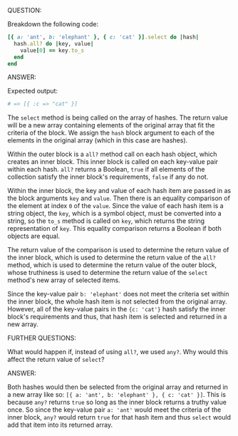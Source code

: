 QUESTION:

Breakdown the following code:
```ruby
[{ a: 'ant', b: 'elephant' }, { c: 'cat' }].select do |hash|
  hash.all? do |key, value|
    value[0] == key.to_s
  end
end
```

ANSWER:

Expected output:
```ruby
# => [{ :c => "cat" }]
```

The `select` method is being called on the array of hashes. The
return value will be a new array containing elements of the original
array that fit the criteria of the block. We assign the `hash` block
argument to each of the elements in the original array (which in this
case are hashes).

Within the outer block is a `all?` method call on each hash object, which
creates an inner block. This inner block is called on each key-value pair
within each hash. `all?` returns a Boolean, `true` if all elements of the
collection satisfy the inner block's requirements, `false` if any do not.

Within the inner block, the key and value of each hash item are passed in
as the block arguments `key` and `value`. Then there is an equality comparison
of the element at index `0` of the `value`. Since the value of each hash item
is a string object, the `key`, which is a symbol object, must be converted into
a string, so the `to_s` method is called on `key`, which returns the string
representation of `key`. This equality comparison returns a Boolean if both
objects are equal.

The return value of the comparison is used to determine the return value of the inner
block, which is used to determine the return value of the `all?` method, which is used
to determine the return value of the outer block, whose truthiness is used to determine
the return value of the `select` method's new array of selected items.

Since the key-value pair `b: 'elephant'` does not meet the criteria set within the
inner block, the whole hash item is not selected from the original array. However, all
of the key-value pairs in the `{c: 'cat'}` hash satisfy the inner block's requirements
and thus, that hash item is selected and returned in a new array.

FURTHER QUESTIONS:

What would happen if, instead of using `all?`, we used `any?`.
Why would this affect the return value of `select`?

ANSWER:

Both hashes would then be selected from the original array and returned in a new array
like so: `[{ a: 'ant', b: 'elephant' }, { c: 'cat' }]`. This is because `any?` returns
`true` so long as the inner block returns a truthy value once. So since the key-value
pair `a: 'ant'` would meet the criteria of the inner block, `any?` would return `true`
for that hash item and thus `select` would add that item into its returned array.
